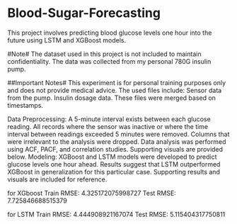 # Blood-Sugar-Forecasting
This project involves predicting blood glucose levels one hour into the future using LSTM and XGBoost models.

#Note#
The dataset used in this project is not included to maintain confidentiality. The data was collected from my personal 780G insulin pump.

##Important Notes#
This experiment is for personal training purposes only and does not provide medical advice.
The used files include:
Sensor data from the pump.
Insulin dosage data.
These files were merged based on timestamps.

Data Preprocessing:
A 5-minute interval exists between each glucose reading.
All records where the sensor was inactive or where the time interval between readings exceeded 5 minutes were removed.
Columns that were irrelevant to the analysis were dropped.
Data analysis was performed using ACF, PACF, and correlation studies. Supporting visuals are provided below.
Modeling:
XGBoost and LSTM models were developed to predict glucose levels one hour ahead.
Results suggest that LSTM outperformed XGBoost in generalization for this particular case.
Supporting results and visuals are included for reference.

for XGboost
Train RMSE: 4.325172075998727
Test RMSE: 7.725846688515379

for LSTM 
Train RMSE: 4.444908921167074
Test RMSE: 5.115404317750811
